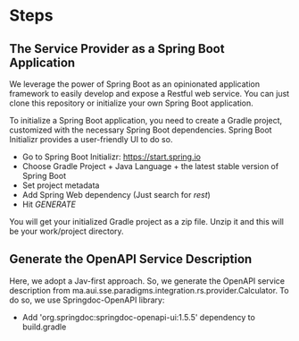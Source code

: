 # Steps
## The Service Provider as a Spring Boot Application
We leverage the power of Spring Boot as an opinionated application framework to easily develop and expose a Restful web service. You can just clone this repository or initialize your own Spring Boot application.

To initialize a Spring Boot application, you need to create a Gradle project, customized with the necessary Spring Boot dependencies. Spring Boot Initializr provides a user-friendly UI to do so.
- Go to Spring Boot Initializr: https://start.spring.io
- Choose Gradle Project + Java Language + the latest stable version of Spring Boot
- Set project metadata
- Add Spring Web dependency (Just search for *rest*)
- Hit *GENERATE*

You will get your initialized Gradle project as a zip file. Unzip it and this will be your work/project directory.

## Generate the OpenAPI Service Description
Here, we adopt a Jav-first approach. So, we generate the OpenAPI service description from ma.aui.sse.paradigms.integration.rs.provider.Calculator. To do so, we use Springdoc-OpenAPI library:
- Add 'org.springdoc:springdoc-openapi-ui:1.5.5' dependency to build.gradle